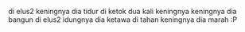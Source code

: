 di elus2 keningnya dia tidur 
di ketok dua kali keningnya keningnya dia bangun
di elus2 idungnya dia ketawa 
di tahan keningnya dia marah :P

